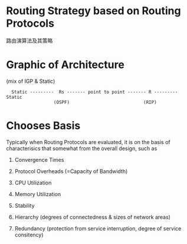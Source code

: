 # Routing Strategy based on Routing Protocols
路由演算法及其策略

# Graphic of Architecture

(mix of IGP & Static)




      Static ---------  Rs ------- point to point ------- R --------- Static
                      (OSPF)                            (RIP)




# Chooses Basis

Typically when Routing Protocols are evaluated, it is on the basis of characterisics that somewhat from the overall design, such as 

1. Convergence Times

2. Protocol Overheads (=Capacity of Bandwidth)

3. CPU Utilization

4. Memory Utilization

5. Stability

6. Hierarchy (degrees of connectedness & sizes of network areas)

7. Redundancy (protection from service interruption, degree of service consitency)
